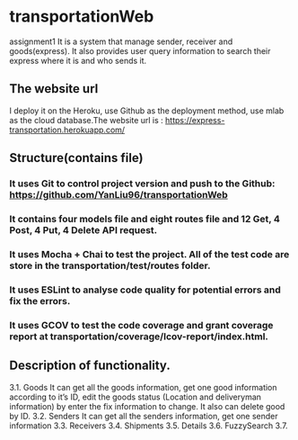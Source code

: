 # transportationWeb
assignment1
It is a system that manage sender, receiver and goods(express). It also provides user query information to search their express where it is and who sends it. 
## The website url 
I deploy it on the Heroku, use Github as the deployment method, use mlab as the cloud database.The website url is : https://express-transportation.herokuapp.com/

## Structure(contains file)
### It uses Git to control project version and push to the Github: https://github.com/YanLiu96/transportationWeb
### It contains four models file and eight routes file and 12 Get, 4 Post, 4 Put, 4 Delete API request.
### It uses Mocha + Chai to test the project. All of the test code are store in the transportation/test/routes folder. 
### It uses ESLint to analyse code quality for potential errors and fix the errors.
### It uses GCOV to test the code coverage and grant coverage report at transportation/coverage/lcov-report/index.html.

## Description of functionality.
3.1.	Goods
It can get all the goods information, get one good information according to it’s ID, edit the goods status (Location and deliveryman information) by enter the fix information to change. It also can delete good by ID. 
3.2.	Senders
It can get all the senders information, get one sender information
3.3.	Receivers
3.4.	Shipments
3.5.	Details
3.6.	FuzzySearch
3.7.	
